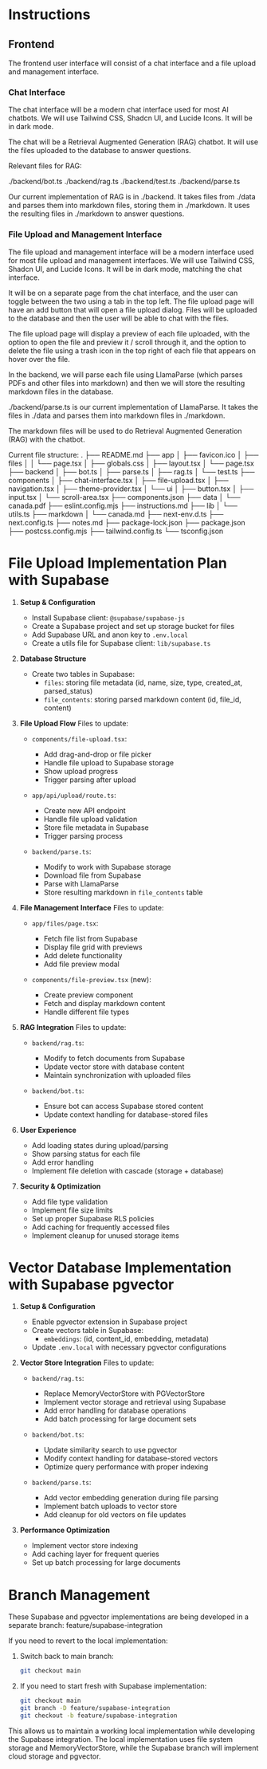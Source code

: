 # Instructions

## Frontend

The frontend user interface will consist of a chat interface and a file upload and management interface.

### Chat Interface

The chat interface will be a modern chat interface used for most AI chatbots. We will use Tailwind CSS, Shadcn UI, and Lucide Icons. It will be in dark mode.

The chat will be a Retrieval Augmented Generation (RAG) chatbot. It will use the files uploaded to the database to answer questions.

Relevant files for RAG:

./backend/bot.ts
./backend/rag.ts
./backend/test.ts
./backend/parse.ts

Our current implementation of RAG is in ./backend. It takes files from ./data and parses them into markdown files, storing them in ./markdown. It uses the resulting files in ./markdown to answer questions.

### File Upload and Management Interface

The file upload and management interface will be a modern interface used for most file upload and management interfaces. We will use Tailwind CSS, Shadcn UI, and Lucide Icons. It will be in dark mode, matching the chat interface.

It will be on a separate page from the chat interface, and the user can toggle between the two using a tab in the top left. The file upload page will have an add button that will open a file upload dialog. Files will be uploaded to the database and then the user will be able to chat with the files.

The file upload page will display a preview of each file uploaded, with the option to open the file and preview it / scroll through it, and the option to delete the file using a trash icon in the top right of each file that appears on hover over the file.

In the backend, we will parse each file using LlamaParse (which parses PDFs and other files into markdown) and then we will store the resulting markdown files in the database.

./backend/parse.ts is our current implementation of LlamaParse. It takes the files in ./data and parses them into markdown files in ./markdown.

The markdown files will be used to do Retrieval Augmented Generation (RAG) with the chatbot.


Current file structure:
.
├── README.md
├── app
│   ├── favicon.ico
│   ├── files
│   │   └── page.tsx
│   ├── globals.css
│   ├── layout.tsx
│   └── page.tsx
├── backend
│   ├── bot.ts
│   ├── parse.ts
│   ├── rag.ts
│   └── test.ts
├── components
│   ├── chat-interface.tsx
│   ├── file-upload.tsx
│   ├── navigation.tsx
│   ├── theme-provider.tsx
│   └── ui
│       ├── button.tsx
│       ├── input.tsx
│       └── scroll-area.tsx
├── components.json
├── data
│   └── canada.pdf
├── eslint.config.mjs
├── instructions.md
├── lib
│   └── utils.ts
├── markdown
│   └── canada.md
├── next-env.d.ts
├── next.config.ts
├── notes.md
├── package-lock.json
├── package.json
├── postcss.config.mjs
├── tailwind.config.ts
└── tsconfig.json

# File Upload Implementation Plan with Supabase

1. **Setup & Configuration**
   - Install Supabase client: `@supabase/supabase-js`
   - Create a Supabase project and set up storage bucket for files
   - Add Supabase URL and anon key to `.env.local`
   - Create a utils file for Supabase client: `lib/supabase.ts`

2. **Database Structure**
   - Create two tables in Supabase:
     - `files`: storing file metadata (id, name, size, type, created_at, parsed_status)
     - `file_contents`: storing parsed markdown content (id, file_id, content)

3. **File Upload Flow**
   Files to update:
   - `components/file-upload.tsx`:
     - Add drag-and-drop or file picker
     - Handle file upload to Supabase storage
     - Show upload progress
     - Trigger parsing after upload

   - `app/api/upload/route.ts`:
     - Create new API endpoint
     - Handle file upload validation
     - Store file metadata in Supabase
     - Trigger parsing process

   - `backend/parse.ts`:
     - Modify to work with Supabase storage
     - Download file from Supabase
     - Parse with LlamaParse
     - Store resulting markdown in `file_contents` table

4. **File Management Interface**
   Files to update:
   - `app/files/page.tsx`:
     - Fetch file list from Supabase
     - Display file grid with previews
     - Add delete functionality
     - Add file preview modal

   - `components/file-preview.tsx` (new):
     - Create preview component
     - Fetch and display markdown content
     - Handle different file types

5. **RAG Integration**
   Files to update:
   - `backend/rag.ts`:
     - Modify to fetch documents from Supabase
     - Update vector store with database content
     - Maintain synchronization with uploaded files

   - `backend/bot.ts`:
     - Ensure bot can access Supabase stored content
     - Update context handling for database-stored files

6. **User Experience**
   - Add loading states during upload/parsing
   - Show parsing status for each file
   - Add error handling
   - Implement file deletion with cascade (storage + database)

7. **Security & Optimization**
   - Add file type validation
   - Implement file size limits
   - Set up proper Supabase RLS policies
   - Add caching for frequently accessed files
   - Implement cleanup for unused storage items

# Vector Database Implementation with Supabase pgvector

1. **Setup & Configuration**
   - Enable pgvector extension in Supabase project
   - Create vectors table in Supabase:
     - `embeddings`: (id, content_id, embedding, metadata)
   - Update `.env.local` with necessary pgvector configurations

2. **Vector Store Integration**
   Files to update:
   - `backend/rag.ts`:
     - Replace MemoryVectorStore with PGVectorStore
     - Implement vector storage and retrieval using Supabase
     - Add error handling for database operations
     - Add batch processing for large document sets

   - `backend/bot.ts`:
     - Update similarity search to use pgvector
     - Modify context handling for database-stored vectors
     - Optimize query performance with proper indexing

   - `backend/parse.ts`:
     - Add vector embedding generation during file parsing
     - Implement batch uploads to vector store
     - Add cleanup for old vectors on file updates

3. **Performance Optimization**
   - Implement vector store indexing
   - Add caching layer for frequent queries
   - Set up batch processing for large documents

# Branch Management

These Supabase and pgvector implementations are being developed in a separate branch: feature/supabase-integration

If you need to revert to the local implementation:
1. Switch back to main branch:
   ```bash
   git checkout main
   ```

2. If you need to start fresh with Supabase implementation:
   ```bash
   git checkout main
   git branch -D feature/supabase-integration
   git checkout -b feature/supabase-integration
   ```

This allows us to maintain a working local implementation while developing the Supabase integration. The local implementation uses file system storage and MemoryVectorStore, while the Supabase branch will implement cloud storage and pgvector.
